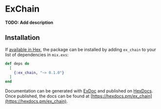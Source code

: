 # ExChain

**TODO: Add description**

## Installation

If [available in Hex](https://hex.pm/docs/publish), the package can be installed
by adding `ex_chain` to your list of dependencies in `mix.exs`:

```elixir
def deps do
  [
    {:ex_chain, "~> 0.1.0"}
  ]
end
```

Documentation can be generated with [ExDoc](https://github.com/elixir-lang/ex_doc)
and published on [HexDocs](https://hexdocs.pm). Once published, the docs can
be found at [https://hexdocs.pm/ex_chain](https://hexdocs.pm/ex_chain).

